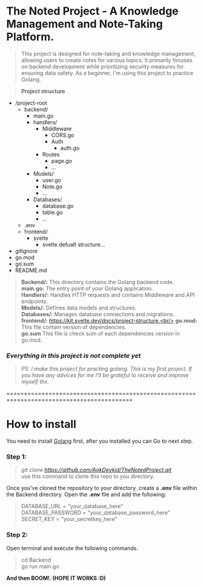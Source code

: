 # The Noted Project - A Knowledge Management and Note-Taking Platform.
>This project is designed for note-taking and knowledge management, allowing users to create notes for various topics. It primarily focuses on backend development while prioritizing security measures for ensuring data safety. As a beginner, I'm using this project to practice Golang.

> **Project structure**
+ /project-root
    + backend/
        + main.go
        + handlers/
            + Middleware
              + CORS.go 
              + Auth 
                + auth.go
            + Routes
              + page.go
              + ...  
        + Models/
            + user.go
            + Note.go
            + ...
        + Databases/
            + database.go
            + table.go
            + ...
    + .env
    + frontend/
        + svelte
            + svelte defualt structure...
+ gitignore
+ go.mod
+ go.sum
+ README.md

>**Backend/:** This directory contains the Golang backend code.<br/>
>**main.go:** The entry point of your Golang application.<br/>
>**Handlers/:** Handles HTTP requests and contains Middleware and API endpoints.<br/>
>**Models/:** Defines data models and structures.<br/>
>**Databases/:** Manages database connections and migrations.<br/>
>**frontend/:** https://kit.svelte.dev/docs/project-structure.<br/>
>**go.mod:** This file contain version of dependencies.<br/>
>**go.sum** This file is check sum of each dependencies version in go.mod.<br/>
### *Everything in this project is not complete yet*
>*PS. I make this project for practing golang. This is my first project. If you have any advices for me I'll be grateful to receive and improve myself thx.*

==========================================================================================
# How to install
You need to install [Golang](https://go.dev/dl/) first, after you installed you can Go to next step.

### Step 1:
> *git clone https://github.com/AokDevkid/TheNotedProject.git* <br/>
use this command to clone this repo to you directory.

Once you've cloned the repository to your directory. create a **.env** file within the Backend directory. Open the **.env** file and add the following:
> DATABASE_URL = "your_database_here"<br/>
> DATABASE_PASSWORD = "your_database_password_here"<br/>
> SECRET_KEY = "your_secretkey_here"



### Step 2:
Open terminal and execute the following commands.
> cd Backend <br/>
> go run main.go

**And then BOOM!. (HOPE IT WORKS :D)**

